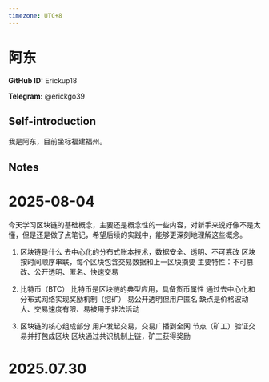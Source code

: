 ```yaml
---
timezone: UTC+8
---
```


# 阿东

**GitHub ID:** Erickup18

**Telegram:** @erickgo39

## Self-introduction

我是阿东，目前坐标福建福州。

## Notes

<!-- Content_START -->
# 2025-08-04

今天学习区块链的基础概念，主要还是概念性的一些内容，对新手来说好像不是太懂，但是还是做了点笔记，希望后续的实践中，能够更深刻地理解这些概念。

1. 区块链是什么
  去中心化的分布式账本技术，数据安全、透明、不可篡改
  区块按时间顺序串联，每个区块包含交易数据和上一区块摘要
  主要特性：不可篡改、公开透明、匿名、快速交易

2. 比特币（BTC）
 比特币是区块链的典型应用，具备货币属性
 通过去中心化和分布式网络实现奖励机制（挖矿）
 易公开透明但用户匿名
 缺点是价格波动大、交易速度有限、易被用于非法活动

3. 区块链的核心组成部分
 用户发起交易，交易广播到全网
 节点（矿工）验证交易并打包成区块
 区块通过共识机制上链，矿工获得奖励


# 2025.07.30


<!-- Content_END -->

